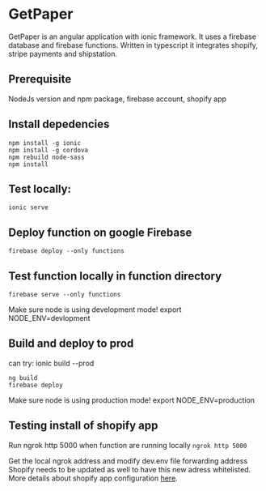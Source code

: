 # GetPaper

GetPaper is an angular application with ionic framework. It uses a firebase database and firebase functions. Written in typescript it integrates shopify, stripe payments and shipstation.

## Prerequisite
NodeJs version and npm package, firebase account, shopify app

## Install depedencies
```shell
npm install -g ionic
npm install -g cordova
npm rebuild node-sass
npm install
```

## Test locally:
```shell
ionic serve
```

## Deploy function on google Firebase
```shell
firebase deploy --only functions
```

## Test function locally in function directory
```shell
firebase serve --only functions
```

Make sure node is using development mode!
export NODE_ENV=devlopment



## Build and deploy to prod
can try: ionic build --prod
```shell
ng build
firebase deploy
```

Make sure node is using production mode!
export NODE_ENV=production


## Testing install of shopify app
Run ngrok http 5000 when function are running locally `ngrok http 5000`

Get the local ngrok address and modify dev.env file forwarding address
Shopify needs to be updated as well to have this new adress whitelisted.
More details about shopify app configuration [here](https://github.com/MartinBeeyouriot/shopify-app-simple-server).
